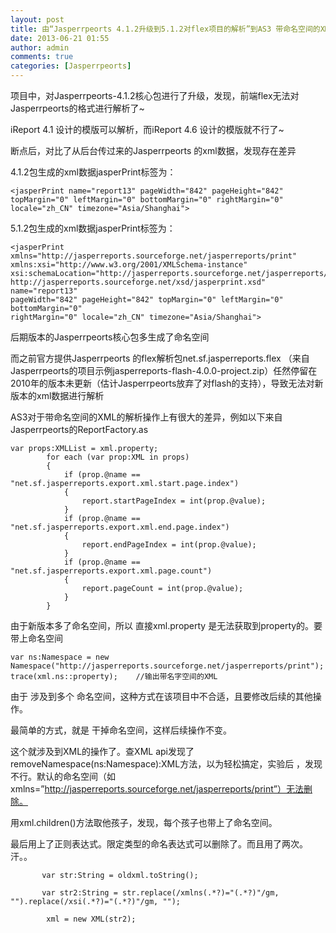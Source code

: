 ```yaml
---
layout: post
title: 由“Jasperrpeorts 4.1.2升级到5.1.2对flex项目的解析”到AS3 带命名空间的XML的操作
date: 2013-06-21 01:55
author: admin
comments: true
categories: [Jasperrpeorts]
---
```

项目中，对Jasperrpeorts-4.1.2核心包进行了升级，发现，前端flex无法对Jasperrpeorts的格式进行解析了~

iReport 4.1 设计的模版可以解析，而iReport 4.6 设计的模版就不行了~

断点后，对比了从后台传过来的Jasperrpeorts 的xml数据，发现存在差异

 

4.1.2包生成的xml数据jasperPrint标签为：

	<jasperPrint name="report13" pageWidth="842" pageHeight="842" topMargin="0" leftMargin="0" bottomMargin="0" rightMargin="0" locale="zh_CN" timezone="Asia/Shanghai">
5.1.2包生成的xml数据jasperPrint标签为：

	<jasperPrint xmlns="http://jasperreports.sourceforge.net/jasperreports/print"
	xmlns:xsi="http://www.w3.org/2001/XMLSchema-instance"
	xsi:schemaLocation="http://jasperreports.sourceforge.net/jasperreports/print
	http://jasperreports.sourceforge.net/xsd/jasperprint.xsd" name="report13"
	pageWidth="842" pageHeight="842" topMargin="0" leftMargin="0" bottomMargin="0"
	rightMargin="0" locale="zh_CN" timezone="Asia/Shanghai">
 

后期版本的Jasperrpeorts核心包多生成了命名空间

而之前官方提供Jasperrpeorts 的flex解析包net.sf.jasperreports.flex （来自Jasperrpeorts的项目示例jasperreports-flash-4.0.0-project.zip）任然停留在2010年的版本未更新（估计Jasperrpeorts放弃了对flash的支持），导致无法对新版本的xml数据进行解析

AS3对于带命名空间的XML的解析操作上有很大的差异，例如以下来自Jasperrpeorts的ReportFactory.as

    var props:XMLList = xml.property;
			for each (var prop:XML in props)
			{
				if (prop.@name == "net.sf.jasperreports.export.xml.start.page.index")
				{
					report.startPageIndex = int(prop.@value);
				}
				if (prop.@name == "net.sf.jasperreports.export.xml.end.page.index")
				{
					report.endPageIndex = int(prop.@value);
				}
				if (prop.@name == "net.sf.jasperreports.export.xml.page.count")
				{
					report.pageCount = int(prop.@value);
				}
			}
 

由于新版本多了命名空间，所以 直接xml.property 是无法获取到property的。要带上命名空间
	
	var ns:Namespace = new Namespace("http://jasperreports.sourceforge.net/jasperreports/print");
	trace(xml.ns::property);    //输出带名字空间的XML
 
由于 涉及到多个 命名空间，这种方式在该项目中不合适，且要修改后续的其他操作。

最简单的方式，就是 干掉命名空间，这样后续操作不变。

这个就涉及到XML的操作了。查XML api发现了removeNamespace(ns:Namespace):XML方法，以为轻松搞定，实验后 ，发现 不行。默认的命名空间（如 xmlns=”http://jasperreports.sourceforge.net/jasperreports/print”）无法删除。


用xml.children()方法取他孩子，发现，每个孩子也带上了命名空间。

 

最后用上了正则表达式。限定类型的命名表达式可以删除了。而且用了两次。汗。。

           var str:String = oldxml.toString();

           var str2:String = str.replace(/xmlns(.*?)="(.*?)"/gm, "").replace(/xsi(.*?)="(.*?)"/gm, "");

            xml = new XML(str2);